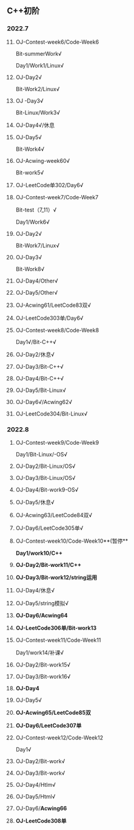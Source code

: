 ## C++初阶

### 2022.7

11. OJ-Contest-week6/Code-Week6

    Bit-summerWork√

    Day1/Work1/Linux√

12. OJ-Day2√

    Bit-Work2/Linux√

13. OJ -Day3√

    Bit-Linux/Work3√
    
14. OJ-Day4√/休息

15. OJ-Day5√

    Bit-Work4√

16. OJ-Acwing-week60√

    Bit-work5√

17. OJ-LeetCode单302/Day6√

18. OJ-Contest-week7/Code-Week7

    Bit-test（7_11）√

    Day1/Work6√

19. OJ-Day2√

    Bit-Work7/Linux√

20. OJ-Day3√

    Bit-Work8√

21. OJ-Day4/Other√

22. OJ-Day5/Other√

23. OJ-Acwing61/LeetCode83双√

24. OJ-LeetCode303单/Day6√

25. OJ-Contest-week8/Code-Week8

    Day1√/Bit-C++√

26. OJ-Day2/休息√

27. OJ-Day3/Bit-C++√

28. OJ-Day4/Bit-C++√

29. OJ-Day5/Bit-Linux√

30. OJ-Day6√/Acwing62√

31. OJ-LeetCode304/Bit-Linux√

### 2022.8

1. OJ-Contest-week9/Code-Week9

    Day1/Bit-Linux/-OS√

2. OJ-Day2/Bit-Linux/OS√

3. OJ-Day3/Bit-Linux/OS√

4. OJ-Day4/Bit-work9-OS√

5. OJ-Day5/休息√

6. OJ-Acwing63/LeetCode84双√

7. OJ-Day6/LeetCode305单√

8. OJ-Contest-week10/Code-Week10**(暂停**

    **Day1/work10/C++**

9. **OJ-Day2/Bit-work11/C++**

10. **OJ-Day3/Bit-work12/string运用**

11. OJ-Day4/休息√

12. OJ-Day5/string模拟√

13. **OJ-Day6/Acwing64**

14. **OJ-LeetCode306单/Bit-work13**

15. OJ-Contest-week11/Code-Week11

      Day1/work14/补课√

16. OJ-Day2/Bit-work15√

17. OJ-Day3/Bit-work16√

18. **OJ-Day4**

19. OJ-Day5√

20. **OJ-Acwing65/LeetCode85双**

21. **OJ-Day6/LeetCode307单**

22. OJ-Contest-week12/Code-Week12

      Day1√

23. OJ-Day2/Bit-work√

24. OJ-Day3/Bit-work√

25. OJ-Day4/Htlm√

26. OJ-Day5/Html√

27. OJ-Day6/**Acwing66**

28. **OJ-LeetCode308单**